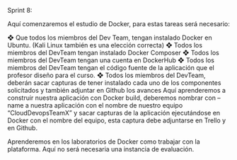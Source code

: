 Sprint 8:

Aquí comenzaremos el estudio de Docker, para estas tareas será necesario:

❖ Que todos los miembros del Dev Team, tengan instalado Docker en Ubuntu. (Kali Linux también es
una elección correcta)
❖ Todos los miembros del DevTeam tengan instalado Docker Composer
❖ Todos los miembros del DevTeam tengan una cuenta en DockerHub
❖ Todos los miembros del DevTeam tengan el código fuente de la aplicación que el profesor diseño
para el curso.
❖ Todos los miembros del DevTeam, deberán sacar capturas de tener instalado cada uno de los
componentes solicitados y también adjuntar en Github los avances
Aquí aprenderemos a construir nuestra aplicación con Docker build, deberemos nombrar con –name a
nuestra aplicación con el nombre de nuestro equipo “CloudDevopsTeamX” y sacar capturas de la
aplicación ejecutándose en Docker con el nombre del equipo, esta captura debe adjuntarse en Trello y
en Github.

Aprenderemos en los laboratorios de Docker como trabajar con la plataforma. Aquí no será necesaria
una instancia de evaluación.